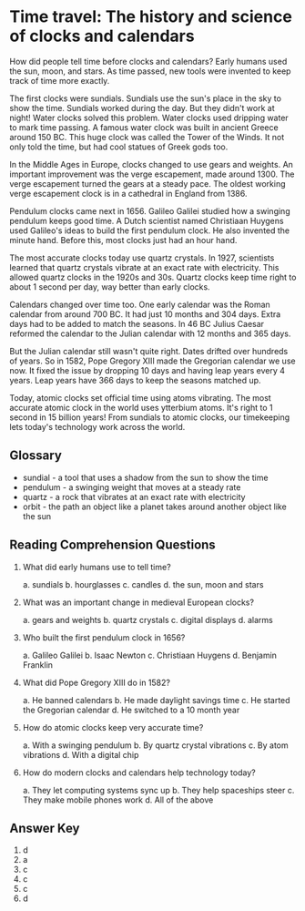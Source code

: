 # Time travel: The history and science of clocks and calendars

How did people tell time before clocks and calendars? Early humans used the sun, moon, and stars. As time passed, new tools were invented to keep track of time more exactly.

The first clocks were sundials. Sundials use the sun's place in the sky to show the time. Sundials worked during the day. But they didn't work at night! Water clocks solved this problem. Water clocks used dripping water to mark time passing. A famous water clock was built in ancient Greece around 150 BC. This huge clock was called the Tower of the Winds. It not only told the time, but had cool statues of Greek gods too.

In the Middle Ages in Europe, clocks changed to use gears and weights. An important improvement was the verge escapement, made around 1300. The verge escapement turned the gears at a steady pace. The oldest working verge escapement clock is in a cathedral in England from 1386.

Pendulum clocks came next in 1656. Galileo Galilei studied how a swinging pendulum keeps good time. A Dutch scientist named Christiaan Huygens used Galileo's ideas to build the first pendulum clock. He also invented the minute hand. Before this, most clocks just had an hour hand.

The most accurate clocks today use quartz crystals. In 1927, scientists learned that quartz crystals vibrate at an exact rate with electricity. This allowed quartz clocks in the 1920s and 30s. Quartz clocks keep time right to about 1 second per day, way better than early clocks.

Calendars changed over time too. One early calendar was the Roman calendar from around 700 BC. It had just 10 months and 304 days. Extra days had to be added to match the seasons. In 46 BC Julius Caesar reformed the calendar to the Julian calendar with 12 months and 365 days.

But the Julian calendar still wasn't quite right. Dates drifted over hundreds of years. So in 1582, Pope Gregory XIII made the Gregorian calendar we use now. It fixed the issue by dropping 10 days and having leap years every 4 years. Leap years have 366 days to keep the seasons matched up.

Today, atomic clocks set official time using atoms vibrating. The most accurate atomic clock in the world uses ytterbium atoms. It's right to 1 second in 15 billion years! From sundials to atomic clocks, our timekeeping lets today's technology work across the world.

## Glossary

- sundial - a tool that uses a shadow from the sun to show the time
- pendulum - a swinging weight that moves at a steady rate
- quartz - a rock that vibrates at an exact rate with electricity
- orbit - the path an object like a planet takes around another object like the sun

## Reading Comprehension Questions

1. What did early humans use to tell time?

   a. sundials
   b. hourglasses
   c. candles
   d. the sun, moon and stars

2. What was an important change in medieval European clocks?

   a. gears and weights
   b. quartz crystals
   c. digital displays
   d. alarms

3. Who built the first pendulum clock in 1656?

   a. Galileo Galilei
   b. Isaac Newton
   c. Christiaan Huygens
   d. Benjamin Franklin

4. What did Pope Gregory XIII do in 1582?

   a. He banned calendars
   b. He made daylight savings time
   c. He started the Gregorian calendar
   d. He switched to a 10 month year

5. How do atomic clocks keep very accurate time?

   a. With a swinging pendulum
   b. By quartz crystal vibrations
   c. By atom vibrations
   d. With a digital chip

6. How do modern clocks and calendars help technology today?

   a. They let computing systems sync up
   b. They help spaceships steer
   c. They make mobile phones work
   d. All of the above

## Answer Key

1. d
2. a
3. c
4. c
5. c
6. d
